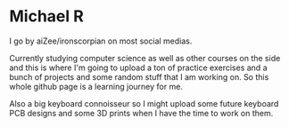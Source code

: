 # Michael R

I go by aiZee/ironscorpian on most social medias.

Currently studying computer science as well as other courses on the side and this is where I'm going to upload a ton of practice exercises and a bunch of projects and some random stuff that I am working on. So this whole github page is a learning journey for me.

Also a big keyboard connoisseur so I might upload some future keyboard PCB designs and some 3D prints when I have the time to work on them.

